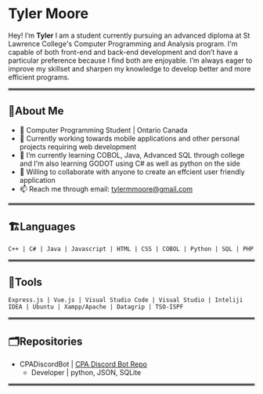 # Tyler Moore
Hey! I’m **Tyler** I am a student currently pursuing an advanced diploma at St Lawrence College's Computer Programming and Analysis program. I'm capable of both front-end and back-end development and don’t have a particular preference because I find both are enjoyable. I’m always eager to improve my skillset and sharpen my knowledge to develop better and more efficient programs.
<hr style="border:2px solid gray">

## 🏒About Me
- 🏫 Computer Programming Student | Ontario Canada
- 📱 Currently working towards mobile applications and other personal projects requiring web development
- 🌱 I’m currently learning COBOL, Java, Advanced SQL through college and I'm also learning GODOT using C# as well as python on the side
- 🗿 Willing to collaborate with anyone to create an effcient user friendly application
- 📫 Reach me through email: tylermmoore@gmail.com
<hr style="border:2px solid gray">

## 🏗️Languages
```
C++ | C# | Java | Javascript | HTML | CSS | COBOL | Python | SQL | PHP
```
<hr style="border:2px solid gray">

## 🔧Tools
```
Express.js | Vue.js | Visual Studio Code | Visual Studio | Inteliji IDEA | Ubuntu | Xampp/Apache | Datagrip | TSO-ISPF
```
<hr style="border:2px solid gray">

## 🗂️Repositories
- CPADiscordBot | [CPA Discord Bot Repo](https://github.com/astrosaturn/CPADiscordBot)
  - Developer | python, JSON, SQLite
<hr style="border:2px solid gray">

<!--
**TylerMoore0/TylerMoore0** is a ✨ _special_ ✨ repository because its `README.md` (this file) appears on your GitHub profile.

Here are some ideas to get you started:

- 🔭 I’m currently working on ...
- 🌱 I’m currently learning ...
- 👯 I’m looking to collaborate on ...
- 🤔 I’m looking for help with ...
- 💬 Ask me about ...
- 📫 How to reach me: ...
- 😄 Pronouns: ...
- ⚡ Fun fact: ...
-->
